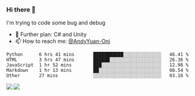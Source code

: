 ### Hi there 👋

I'm trying to code some bug and debug

- 🌱 Further plan: C# and Unity
- 📫 How to reach me: [@AndyYuan-Oni](https://github.com/AndyYuan-Oni)


<!--START_SECTION:waka-->
```text
Python      6 hrs 41 mins       ███████████░░░░░░░░░░░░░░   46.41 % 
HTML        3 hrs 47 mins       ██████░░░░░░░░░░░░░░░░░░░   26.36 % 
JavaScript  1 hr 52 mins        ███░░░░░░░░░░░░░░░░░░░░░░   12.98 % 
Markdown    1 hr 13 mins        ██░░░░░░░░░░░░░░░░░░░░░░░   08.54 % 
Other       27 mins             ░░░░░░░░░░░░░░░░░░░░░░░░░   03.16 %
```
<!--END_SECTION:waka-->

  <!--**AndyYuan-Oni/AndyYuan-Oni** is a ✨ _special_ ✨ repository because its `README.md` (this file) appears on your GitHub profile.-->
<!--[![Top Langs](https://github-readme-stats.vercel.app/api/top-langs/?username=AndyYUan-Oni&layout=compact)](https://github.com/AndyYUan-Oni/github-readme-stats)-->
<a href="https://github.com/AndyYUan-Oni/github-readme-stats">
  <img align="left" src="https://github-readme-stats.vercel.app/api?username=AndyYUan-Oni&hide=stars" />
</a>
<a href="https://github.com/AndyYUan-Oni/github-readme-stats">
  <img align="left" src="https://github-readme-stats.vercel.app/api/top-langs/?username=AndyYUan-Oni&layout=compact" />
</a>

